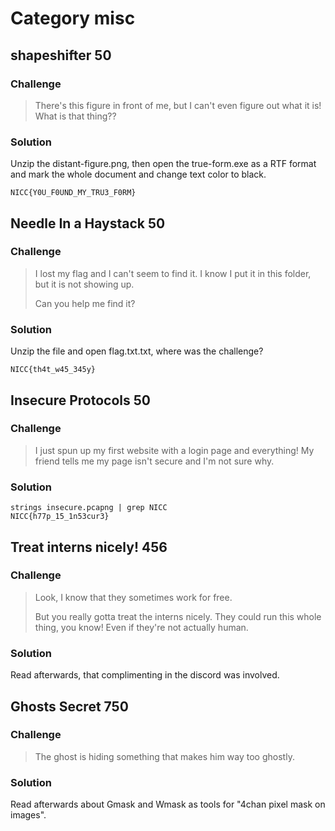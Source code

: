 # Category misc

## shapeshifter 50

### Challenge
>There's this figure in front of me, but I can't even figure out what it is! What is that thing??

### Solution
Unzip the distant-figure.png, then open the true-form.exe as a RTF format and mark the whole document and change text color to black.
```pre
NICC{Y0U_F0UND_MY_TRU3_F0RM}
```

## Needle In a Haystack 50

### Challenge
>I lost my flag and I can't seem to find it. I know I put it in this folder, but it is not showing up.
>
>Can you help me find it?

### Solution
Unzip the file and open flag.txt.txt, where was the challenge?
```pre
NICC{th4t_w45_345y}
```

## Insecure Protocols 50

### Challenge
>I just spun up my first website with a login page and everything! My friend tells me my page isn't secure and I'm not sure why.

### Solution
```shell
strings insecure.pcapng | grep NICC
NICC{h77p_15_1n53cur3} 
```

## Treat interns nicely! 456

### Challenge
>Look, I know that they sometimes work for free.
>
>But you really gotta treat the interns nicely. They could run this whole thing, you know! Even if they're not actually human.

### Solution
Read afterwards, that complimenting in the discord was involved.

## Ghosts Secret 750

### Challenge
>The ghost is hiding something that makes him way too ghostly.

### Solution
Read afterwards about Gmask and Wmask as tools for "4chan pixel mask on images".
